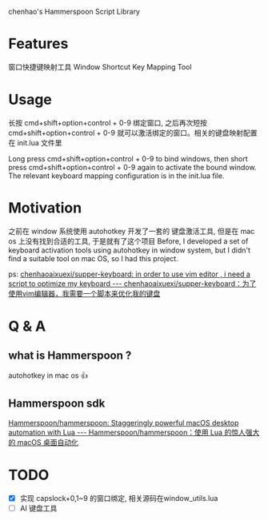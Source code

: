 chenhao's  Hammerspoon Script Library
# Features
窗口快捷键映射工具
Window Shortcut Key Mapping Tool
# Usage
长按 cmd+shift+option+control + 0-9 绑定窗口, 之后再次短按 cmd+shift+option+control + 0-9 就可以激活绑定的窗口。相关的键盘映射配置在 init.lua 文件里

Long press cmd+shift+option+control + 0-9 to bind windows, then short press cmd+shift+option+control + 0-9 again to activate the bound window. The relevant keyboard mapping configuration is in the init.lua file.
# Motivation
之前在 window 系统使用 autohotkey 开发了一套的 键盘激活工具, 但是在 mac os 上没有找到合适的工具, 于是就有了这个项目
Before, I developed a set of keyboard activation tools using autohotkey in window system, but I didn't find a suitable tool on mac OS, so I had this project.

ps: [chenhaoaixuexi/supper-keyboard: in order to use vim editor , i need a script to optimize my keyboard --- chenhaoaixuexi/supper-keyboard：为了使用vim编辑器，我需要一个脚本来优化我的键盘](https://github.com/chenhaoaixuexi/supper-keyboard)
# Q & A
## what is Hammerspoon ?
autohotkey in mac os 👍
## Hammerspoon sdk
[Hammerspoon/hammerspoon: Staggeringly powerful macOS desktop automation with Lua --- Hammerspoon/hammerspoon：使用 Lua 的惊人强大的 macOS 桌面自动化](https://github.com/Hammerspoon/hammerspoon)
# TODO
- [x] 实现 capslock+0,1~9 的窗口绑定, 相关源码在window_utils.lua
- [ ]  AI 键盘工具